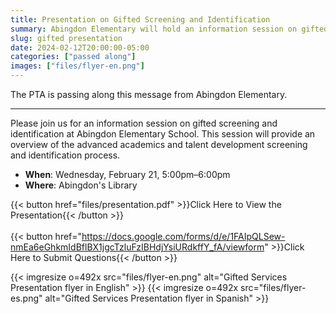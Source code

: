 ```yaml
--- 
title: Presentation on Gifted Screening and Identification
summary: Abingdon Elementary will hold an information session on gifted screening and identification on February 21.
slug: gifted presentation
date: 2024-02-12T20:00:00-05:00
categories: ["passed along"]
images: ["files/flyer-en.png"]
---
```


The PTA is passing along this message from Abingdon Elementary.

---

Please join us for an information session on gifted screening and identification at Abingdon Elementary School. This session will provide an overview of the advanced academics and talent development screening and identification process. 

- **When**: Wednesday, February 21, 5:00pm–6:00pm
- **Where**: Abingdon's Library

{{< button href="files/presentation.pdf" >}}Click Here to View the Presentation{{< /button >}}
<br><br>
{{< button href="https://docs.google.com/forms/d/e/1FAIpQLSew-nmEa6eGhkmIdBflBX1jgcTzluFzIBHdjYsiURdkffY_fA/viewform" >}}Click Here to Submit Questions{{< /button >}}

{{< imgresize o=492x src="files/flyer-en.png" alt="Gifted Services Presentation flyer in English" >}}
{{< imgresize o=492x src="files/flyer-es.png" alt="Gifted Services Presentation flyer in Spanish" >}}